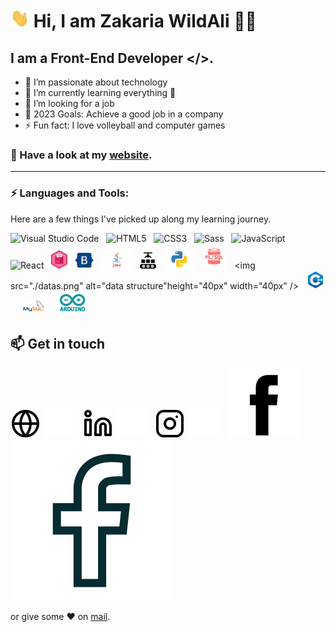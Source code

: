 
# <img src="https://raw.githubusercontent.com/ABSphreak/ABSphreak/master/gifs/Hi.gif" height="30px" width="30px"> Hi, I am Zakaria WildAli 👨‍💻

## I am a Front-End Developer </>.

- 👀 I’m passionate about technology
- 🌱 I’m currently learning everything 🤣
- 👯 I’m looking for a job
- 🥅 2023 Goals: Achieve a good job in a company
- ⚡ Fun fact: I love volleyball and computer games


### 🔭 Have a look at my [website](https://zakaria-ali.github.io/react-portfolio/).

---


### ⚡ Languages and Tools:
Here are a few things I've picked up along my learning journey.

<img  alt="Visual Studio Code" width="26px" src="https://cdn.jsdelivr.net/gh/devicons/devicon/icons/vscode/vscode-original.svg" />&nbsp;&nbsp;
<img  alt="HTML5" width="26px" src="https://cdn.jsdelivr.net/gh/devicons/devicon/icons/html5/html5-original.svg" />&nbsp;&nbsp;
<img  alt="CSS3" width="26px" src="https://cdn.jsdelivr.net/gh/devicons/devicon/icons/css3/css3-original.svg" />&nbsp;&nbsp;
<img  alt="Sass"  width="30px" src="https://cdn.jsdelivr.net/gh/devicons/devicon/icons/sass/sass-original.svg" />&nbsp;&nbsp;
<img  alt="JavaScript" width="30px" src="https://cdn.jsdelivr.net/gh/devicons/devicon/icons/javascript/javascript-original.svg" />&nbsp;&nbsp;
<img  alt="React" width="26px" src="https://cdn.jsdelivr.net/gh/devicons/devicon/icons/react/react-original.svg" />&nbsp;&nbsp;
<img src="./unittesting.png" alt="unittesting" width="26px" />&nbsp;&nbsp;
<img src="./bootstrap.png" alt="bootstrap"  width="30px" />&nbsp;&nbsp;
<img src="./java.png" alt="java"  width="50px" />&nbsp;&nbsp;
<img src="./assembly.png" alt="assembly" width="26px" />&nbsp;&nbsp;
<img src="./python.png" alt="python"  width="50px" />&nbsp;&nbsp;
<img src="./pl-sql.png" alt="pl-sql"  width="40px" />&nbsp;&nbsp;
<img src="./datas.png" alt="data structure"height="40px" width="40px" />&nbsp;&nbsp;
<img src="./cpp.png" alt="cpp"  width="30px" />&nbsp;&nbsp;
<img src="./mysql.png" alt="mysql"  width="50px" />&nbsp;&nbsp;
<img src="./ard.png" alt="arduino" width="50px" />&nbsp;&nbsp;


## 📫 Get in touch

[![website](./globe-light.svg)](https://zakaria-ali.github.io/react-portfolio/#gh-light-mode-only)
[![website](./globe-dark.svg)](https://zakaria-ali.github.io/react-portfolio/#gh-dark-mode-only)
&nbsp;&nbsp;
[![website](./linkedin-light.svg)](www.linkedin.com/in/zakaria-wildali-b6798325a/#gh-light-mode-only)
[![website](./linkedin-dark.svg)](www.linkedin.com/in/zakaria-wildali-b6798325a/#gh-dark-mode-only)
&nbsp;&nbsp;
[![website](./instagram-light.svg)](www.instagram.com/zakaria_wildali/#gh-light-mode-only)
[![website](./instagram-dark.svg)](www.instagram.com/zakaria_wildali/#gh-dark-mode-only)
&nbsp;&nbsp;
[![website](./facebook-light.svg)](www.facebook.com/zakarya.wildali.7#gh-light-mode-only)
[![website](./facebook-dark.svg)](www.facebook.com/zakarya.wildali.7#gh-dark-mode-only)


or give some ♥ on [mail](mailto:zakaria.wildali.7@gmail.com).



